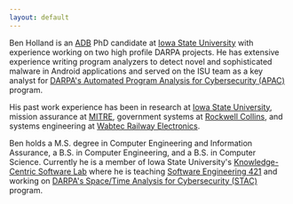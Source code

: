 ```yaml
---
layout: default
---
```


Ben Holland is an <a href="#" class="hover-tooltip" tip="all but dissertation">ADB</a> PhD candidate at [Iowa State University](https://www.iastate.edu/) with experience working on two high profile DARPA projects. He has extensive experience writing program analyzers to detect novel and sophisticated malware in Android applications and served on the ISU team as a key analyst for [DARPA's Automated Program Analysis for Cybersecurity (APAC)](https://www.darpa.mil/program/automated-program-analysis-for-cybersecurity) program.

His past work experience has been in research at [Iowa State University](https://www.iastate.edu/), mission assurance at [MITRE](https://www.mitre.org/), government systems at [Rockwell Collins](https://www.rockwellcollins.com/), and systems engineering at [Wabtec Railway Electronics](http://wabtec.com/).

Ben holds a M.S. degree in Computer Engineering and Information Assurance, a B.S. in Computer Engineering, and a B.S. in Computer Science. Currently he is a member of Iowa State University's [Knowledge-Centric Software Lab](https://www.ece.iastate.edu/kcsl/) where he is teaching [Software Engineering 421](https://se421.github.io) and working on [DARPA's Space/Time Analysis for Cybersecurity (STAC)](http://www.darpa.mil/program/space-time-analysis-for-cybersecurity) program.
